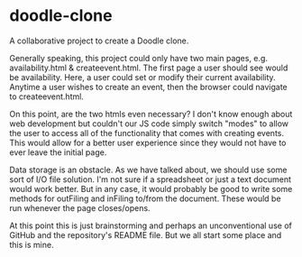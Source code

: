# doodle-clone
A collaborative project to create a Doodle clone.

Generally speaking, this project could only have two main pages, e.g. availability.html & createevent.html.
The first page a user should see would be availability. Here, a user could set or modify their current availability.
Anytime a user wishes to create an event, then the browser could navigate to createevent.html.

On this point, are the two htmls even necessary? I don't know enough about web development but couldn't our JS code
simply switch "modes" to allow the user to access all of the functionality that comes with creating events. This would allow for
a better user experience since they would not have to ever leave the initial page.

Data storage is an obstacle. As we have talked about, we should use some sort of I/O file solution. I'm not sure if a spreadsheet
or just a text document would work better. But in any case, it would probably be good to write some methods for outFiling
and inFiling to/from the document. These would be run whenever the page closes/opens.

At this point this is just brainstorming and perhaps an unconventional use of GitHub and the repository's README file.
But we all start some place and this is mine.
